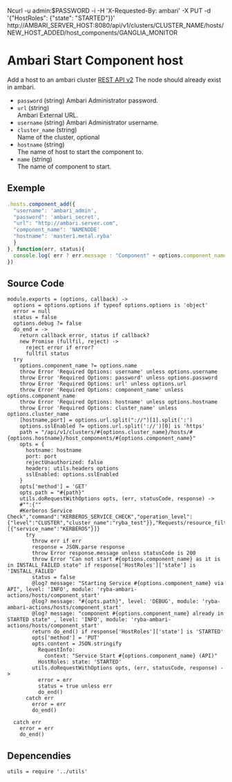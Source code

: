 Ncurl -u admin:$PASSWORD -i -H 'X-Requested-By: ambari' -X PUT -d '{"HostRoles": {"state": "STARTED"}}' http://AMBARI_SERVER_HOST:8080/api/v1/clusters/CLUSTER_NAME/hosts/NEW_HOST_ADDED/host_components/GANGLIA_MONITOR


# Ambari Start Component host

Add a host to an ambari cluster [REST API v2](https://github.com/apache/ambari/blob/trunk/ambari-server/docs/api/v1)
The node should already exist in ambari.

* `password` (string)
  Ambari Administrator password.
* `url` (string)   
  Ambari External URL.
* `username` (string)
  Ambari Administrator username.
* `cluster_name` (string)   
  Name of the cluster, optional
* `hostname` (string)   
  The name of host to start the component to.
* `name` (string)   
  The name of component to start.



## Exemple

```js
.hosts.component_add({
  "username": 'ambari_admin',
  "password": 'ambari_secret',
  "url": "http://ambari.server.com",
  "component_name": 'NAMENODE'
  "hostname": 'master1.metal.ryba'
  }
}, function(err, status){
  console.log( err ? err.message : "Component" + options.component_name + "Started: " + status)
})
```

## Source Code

    module.exports = (options, callback) ->
      options = options.options if typeof options.options is 'object'
      error = null
      status = false
      options.debug ?= false
      do_end = ->
        return callback error, status if callback?
        new Promise (fullfil, reject) ->
          reject error if error?
          fullfil status
      try
        options.component_name ?= options.name
        throw Error 'Required Options: username' unless options.username
        throw Error 'Required Options: password' unless options.password
        throw Error 'Required Options: url' unless options.url
        throw Error 'Required Options: component_name' unless options.component_name
        throw Error 'Required Options: hostname' unless options.hostname
        throw Error 'Required Options: cluster_name' unless options.cluster_name
        [hostname,port] = options.url.split("://")[1].split(':')
        options.sslEnabled ?= options.url.split('://')[0] is 'https'
        path = "/api/v1/clusters/#{options.cluster_name}/hosts/#{options.hostname}/host_components/#{options.component_name}"
        opts = {
          hostname: hostname
          port: port
          rejectUnauthorized: false
          headers: utils.headers options
          sslEnabled: options.sslEnabled
        }
        opts['method'] = 'GET'
        opts.path = "#{path}"
        utils.doRequestWithOptions opts, (err, statusCode, response) ->
        #"":{""
        #Kerberos Service Check","command":"KERBEROS_SERVICE_CHECK","operation_level":{"level":"CLUSTER","cluster_name":"ryba_test"}},"Requests/resource_filters":[{"service_name":"KERBEROS"}]}	
          try
            throw err if err
            response = JSON.parse response
            throw Error response.message unless statusCode is 200
            throw Error "Can not start #{options.component_name} as it is in INSTALL_FAILED state" if response['HostRoles']['state'] is 'INSTALL_FAILED'
            status = false
            @log? message: "Starting Service #{options.component_name} via API", level: 'INFO', module: 'ryba-ambari-actions/hosts/component_start'
            @log? message: "#{opts.path}", level: 'DEBUG', module: 'ryba-ambari-actions/hosts/component_start'
            @log? message: "component #{options.component_name} already in STARTED state" , level: 'INFO', module: 'ryba-ambari-actions/hosts/component_start'
            return do_end() if response['HostRoles']['state'] is 'STARTED'
            opts['method'] = 'PUT'
            opts.content = JSON.stringify
              RequestInfo:
                context: "Service Start #{options.component_name} (API)"
              HostRoles: state: 'STARTED'
            utils.doRequestWithOptions opts, (err, statusCode, response) ->
              error = err
              status = true unless err
              do_end()
          catch err
            error = err
            do_end()
            
      catch err
        error = err
        do_end()

## Depencendies

    utils = require '../utils'
